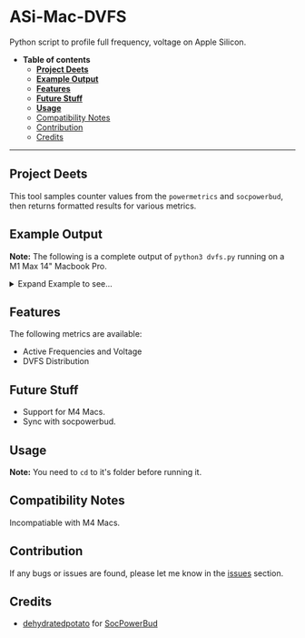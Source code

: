 # ASi-Mac-DVFS

Python script to profile full frequency, voltage on Apple Silicon.

- **Table of contents**
  - **[Project Deets](#project-deets)**
  - **[Example Output](#example-output)**
  - **[Features](#features)**
  - **[Future Stuff](#future-stuff)**
  - **[Usage](#usage)**
  - [Compatibility Notes](#compatibility-notes)
  - [Contribution](#contribution)
  - [Credits](#credits)

___

## Project Deets
This tool samples counter values from the `powermetrics` and `socpowerbud`, then returns formatted results for various metrics.

## Example Output
**Note:** The following is a complete output of `python3 dvfs.py` running on a M1 Max 14" Macbook Pro.
<details>

<summary>Expand Example to see...</summary>

```

自动电压检测工具V0.0.6 By Celestial紗雪
Password:
检测到的 CPU/GPU 频率档位:
  E-core: [600, 972, 1332, 1704, 2064]
  P-core: [600, 828, 1056, 1296, 1524, 1752, 1980, 2208, 2448, 2676, 2904, 3036, 3132, 3168, 3228]
  GPU: [389, 486, 648, 778, 972, 1296]

--- 实时读取 socpowerbud 数据 (Ctrl+C 停止) ---

CPU 型号: Apple M1 Max (T6001)

--- 电压数据 ---
  E-core:
    600 MHz: N/A mV
    972 MHz: 565 mV
    1332 MHz: 596 mV
    1704 MHz: 643 mV
    2064 MHz: 718 mV
  P-core:
    600 MHz: 768 mV
    828 MHz: 768 mV
    1056 MHz: 784 mV
    1296 MHz: 812 mV
    1524 MHz: 818 mV
    1752 MHz: 843 mV
    1980 MHz: 868 mV
    2208 MHz: 912 mV
    2448 MHz: 965 mV
    2676 MHz: 1025 mV
    2904 MHz: 1068 mV
    3036 MHz: 1068 mV
    3132 MHz: 1068 mV
    3168 MHz: 1068 mV
    3228 MHz: 1068 mV
  GPU:
    389 MHz: 612 mV (socpowerbud: 388 MHz)
    486 MHz: 640 mV (socpowerbud: 486 MHz)
    648 MHz: 671 mV (socpowerbud: 648 MHz)
    778 MHz: 709 mV (socpowerbud: 777 MHz)
    972 MHz: 765 mV (socpowerbud: 972 MHz)
    1296 MHz: 875 mV (socpowerbud: 1296 MHz)

```

</details>

## Features

The following metrics are available:
- Active Frequencies and Voltage
- DVFS Distribution 

## Future Stuff
- Support for M4 Macs.
- Sync with socpowerbud.

## Usage
**Note:** You need to `cd` to it's folder before running it. 

## Compatibility Notes
Incompatiable with M4 Macs.

## Contribution
If any bugs or issues are found, please let me know in the [issues](https://github.com/CelestialSayuki/ASi-Mac-DVFS/issues) section.

## Credits

- [dehydratedpotato](https://github.com/dehydratedpotato/) for [SocPowerBud](https://github.com/dehydratedpotato/socpowerbud)
